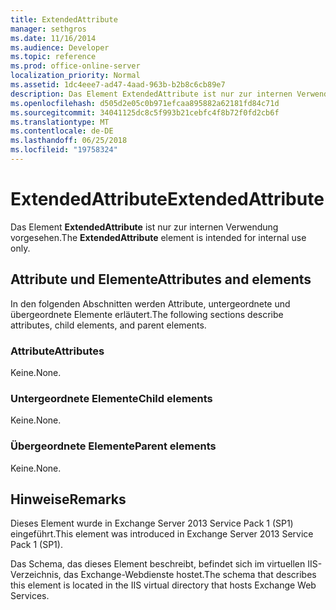```yaml
---
title: ExtendedAttribute
manager: sethgros
ms.date: 11/16/2014
ms.audience: Developer
ms.topic: reference
ms.prod: office-online-server
localization_priority: Normal
ms.assetid: 1dc4eee7-ad47-4aad-963b-b2b8c6cb89e7
description: Das Element ExtendedAttribute ist nur zur internen Verwendung vorgesehen.
ms.openlocfilehash: d505d2e05c0b971efcaa895882a62181fd84c71d
ms.sourcegitcommit: 34041125dc8c5f993b21cebfc4f8b72f0fd2cb6f
ms.translationtype: MT
ms.contentlocale: de-DE
ms.lasthandoff: 06/25/2018
ms.locfileid: "19758324"
---
```

# <a name="extendedattribute"></a><span data-ttu-id="56ea2-103">ExtendedAttribute</span><span class="sxs-lookup"><span data-stu-id="56ea2-103">ExtendedAttribute</span></span>

<span data-ttu-id="56ea2-104">Das Element **ExtendedAttribute** ist nur zur internen Verwendung vorgesehen.</span><span class="sxs-lookup"><span data-stu-id="56ea2-104">The **ExtendedAttribute** element is intended for internal use only.</span></span> 

## <a name="attributes-and-elements"></a><span data-ttu-id="56ea2-105">Attribute und Elemente</span><span class="sxs-lookup"><span data-stu-id="56ea2-105">Attributes and elements</span></span>

<span data-ttu-id="56ea2-106">In den folgenden Abschnitten werden Attribute, untergeordnete und übergeordnete Elemente erläutert.</span><span class="sxs-lookup"><span data-stu-id="56ea2-106">The following sections describe attributes, child elements, and parent elements.</span></span>
  
### <a name="attributes"></a><span data-ttu-id="56ea2-107">Attribute</span><span class="sxs-lookup"><span data-stu-id="56ea2-107">Attributes</span></span>

<span data-ttu-id="56ea2-108">Keine.</span><span class="sxs-lookup"><span data-stu-id="56ea2-108">None.</span></span>
  
### <a name="child-elements"></a><span data-ttu-id="56ea2-109">Untergeordnete Elemente</span><span class="sxs-lookup"><span data-stu-id="56ea2-109">Child elements</span></span>

<span data-ttu-id="56ea2-110">Keine.</span><span class="sxs-lookup"><span data-stu-id="56ea2-110">None.</span></span>
  
### <a name="parent-elements"></a><span data-ttu-id="56ea2-111">Übergeordnete Elemente</span><span class="sxs-lookup"><span data-stu-id="56ea2-111">Parent elements</span></span>

<span data-ttu-id="56ea2-112">Keine.</span><span class="sxs-lookup"><span data-stu-id="56ea2-112">None.</span></span>
  
## <a name="remarks"></a><span data-ttu-id="56ea2-113">Hinweise</span><span class="sxs-lookup"><span data-stu-id="56ea2-113">Remarks</span></span>

<span data-ttu-id="56ea2-114">Dieses Element wurde in Exchange Server 2013 Service Pack 1 (SP1) eingeführt.</span><span class="sxs-lookup"><span data-stu-id="56ea2-114">This element was introduced in Exchange Server 2013 Service Pack 1 (SP1).</span></span>
  
<span data-ttu-id="56ea2-115">Das Schema, das dieses Element beschreibt, befindet sich im virtuellen IIS-Verzeichnis, das Exchange-Webdienste hostet.</span><span class="sxs-lookup"><span data-stu-id="56ea2-115">The schema that describes this element is located in the IIS virtual directory that hosts Exchange Web Services.</span></span>
  

